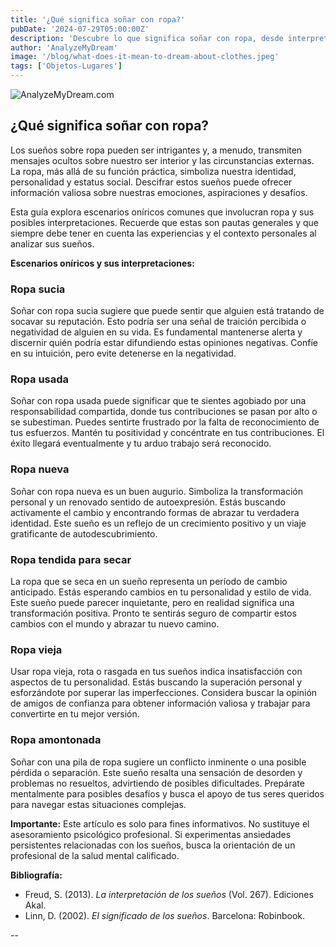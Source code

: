 ```yaml
---
title: '¿Qué significa soñar con ropa?'
pubDate: '2024-07-29T05:00:00Z'
description: 'Descubre lo que significa soñar con ropa, desde interpretaciones de ropa sucia hasta ropa nueva amontonada.'
author: 'AnalyzeMyDream'
image: '/blog/what-does-it-mean-to-dream-about-clothes.jpeg'
tags: ['Objetos-Lugares']
---
```


![AnalyzeMyDream.com](/blog/what-does-it-mean-to-dream-about-clothes.jpeg)

## ¿Qué significa soñar con ropa?

Los sueños sobre ropa pueden ser intrigantes y, a menudo, transmiten mensajes ocultos sobre nuestro ser interior y las circunstancias externas. La ropa, más allá de su función práctica, simboliza nuestra identidad, personalidad y estatus social. Descifrar estos sueños puede ofrecer información valiosa sobre nuestras emociones, aspiraciones y desafíos. 

Esta guía explora escenarios oníricos comunes que involucran ropa y sus posibles interpretaciones. Recuerde que estas son pautas generales y que siempre debe tener en cuenta las experiencias y el contexto personales al analizar sus sueños.

**Escenarios oníricos y sus interpretaciones:**

### Ropa sucia

Soñar con ropa sucia sugiere que puede sentir que alguien está tratando de socavar su reputación. Esto podría ser una señal de traición percibida o negatividad de alguien en su vida. Es fundamental mantenerse alerta y discernir quién podría estar difundiendo estas opiniones negativas. Confíe en su intuición, pero evite detenerse en la negatividad.

### Ropa usada

Soñar con ropa usada puede significar que te sientes agobiado por una responsabilidad compartida, donde tus contribuciones se pasan por alto o se subestiman. Puedes sentirte frustrado por la falta de reconocimiento de tus esfuerzos. Mantén tu positividad y concéntrate en tus contribuciones. El éxito llegará eventualmente y tu arduo trabajo será reconocido.

### Ropa nueva

Soñar con ropa nueva es un buen augurio. Simboliza la transformación personal y un renovado sentido de autoexpresión. Estás buscando activamente el cambio y encontrando formas de abrazar tu verdadera identidad. Este sueño es un reflejo de un crecimiento positivo y un viaje gratificante de autodescubrimiento.

### Ropa tendida para secar

La ropa que se seca en un sueño representa un período de cambio anticipado. Estás esperando cambios en tu personalidad y estilo de vida. Este sueño puede parecer inquietante, pero en realidad significa una transformación positiva. Pronto te sentirás seguro de compartir estos cambios con el mundo y abrazar tu nuevo camino. 

### Ropa vieja

Usar ropa vieja, rota o rasgada en tus sueños indica insatisfacción con aspectos de tu personalidad. Estás buscando la superación personal y esforzándote por superar las imperfecciones. Considera buscar la opinión de amigos de confianza para obtener información valiosa y trabajar para convertirte en tu mejor versión.

### Ropa amontonada

Soñar con una pila de ropa sugiere un conflicto inminente o una posible pérdida o separación. Este sueño resalta una sensación de desorden y problemas no resueltos, advirtiendo de posibles dificultades. Prepárate mentalmente para posibles desafíos y busca el apoyo de tus seres queridos para navegar estas situaciones complejas.

**Importante:** Este artículo es solo para fines informativos. No sustituye el asesoramiento psicológico profesional. Si experimentas ansiedades persistentes relacionadas con los sueños, busca la orientación de un profesional de la salud mental calificado. 

**Bibliografía:**

* Freud, S. (2013). *La interpretación de los sueños* (Vol. 267). Ediciones Akal.
* Linn, D. (2002). *El significado de los sueños*. Barcelona: Robinbook.

--